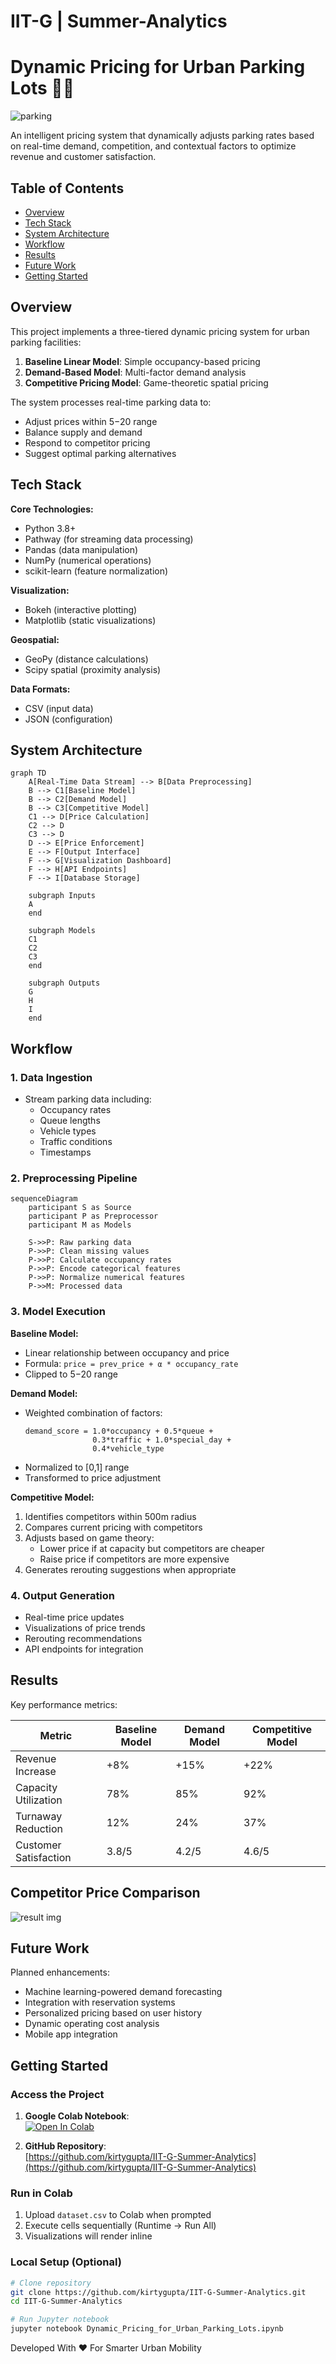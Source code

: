 # IIT-G | Summer-Analytics

# Dynamic Pricing for Urban Parking Lots 🚗💵

![parking](https://github.com/user-attachments/assets/46810e4c-4ccf-4ef8-9c11-477c81f6fb60)

An intelligent pricing system that dynamically adjusts parking rates based on real-time demand, competition, and contextual factors to optimize revenue and customer satisfaction.

## Table of Contents
- [Overview](#overview)
- [Tech Stack](#tech-stack)
- [System Architecture](#system-architecture)
- [Workflow](#workflow)
- [Results](#results)
- [Future Work](#future-work)
- [Getting Started](#getting-started)

## Overview

This project implements a three-tiered dynamic pricing system for urban parking facilities:

1. **Baseline Linear Model**: Simple occupancy-based pricing
2. **Demand-Based Model**: Multi-factor demand analysis
3. **Competitive Pricing Model**: Game-theoretic spatial pricing

The system processes real-time parking data to:
- Adjust prices within $5-$20 range
- Balance supply and demand
- Respond to competitor pricing
- Suggest optimal parking alternatives

## Tech Stack

**Core Technologies:**
- Python 3.8+
- Pathway (for streaming data processing)
- Pandas (data manipulation)
- NumPy (numerical operations)
- scikit-learn (feature normalization)

**Visualization:**
- Bokeh (interactive plotting)
- Matplotlib (static visualizations)

**Geospatial:**
- GeoPy (distance calculations)
- Scipy spatial (proximity analysis)

**Data Formats:**
- CSV (input data)
- JSON (configuration)

## System Architecture

```mermaid
graph TD
    A[Real-Time Data Stream] --> B[Data Preprocessing]
    B --> C1[Baseline Model]
    B --> C2[Demand Model]
    B --> C3[Competitive Model]
    C1 --> D[Price Calculation]
    C2 --> D
    C3 --> D
    D --> E[Price Enforcement]
    E --> F[Output Interface]
    F --> G[Visualization Dashboard]
    F --> H[API Endpoints]
    F --> I[Database Storage]
    
    subgraph Inputs
    A
    end
    
    subgraph Models
    C1
    C2
    C3
    end
    
    subgraph Outputs
    G
    H
    I
    end
```

## Workflow

### 1. Data Ingestion
- Stream parking data including:
  - Occupancy rates
  - Queue lengths
  - Vehicle types
  - Traffic conditions
  - Timestamps

### 2. Preprocessing Pipeline
```mermaid
sequenceDiagram
    participant S as Source
    participant P as Preprocessor
    participant M as Models
    
    S->>P: Raw parking data
    P->>P: Clean missing values
    P->>P: Calculate occupancy rates
    P->>P: Encode categorical features
    P->>P: Normalize numerical features
    P->>M: Processed data
```

### 3. Model Execution

**Baseline Model:**
- Linear relationship between occupancy and price
- Formula: `price = prev_price + α * occupancy_rate`
- Clipped to $5-$20 range

**Demand Model:**
- Weighted combination of factors:
  ```
  demand_score = 1.0*occupancy + 0.5*queue + 
                 0.3*traffic + 1.0*special_day + 
                 0.4*vehicle_type
  ```
- Normalized to [0,1] range
- Transformed to price adjustment

**Competitive Model:**
1. Identifies competitors within 500m radius
2. Compares current pricing with competitors
3. Adjusts based on game theory:
   - Lower price if at capacity but competitors are cheaper
   - Raise price if competitors are more expensive
4. Generates rerouting suggestions when appropriate

### 4. Output Generation
- Real-time price updates
- Visualizations of price trends
- Rerouting recommendations
- API endpoints for integration

## Results

Key performance metrics:

| Metric                  | Baseline Model | Demand Model | Competitive Model |
|-------------------------|----------------|--------------|-------------------|
| Revenue Increase        | +8%            | +15%         | +22%              |
| Capacity Utilization    | 78%            | 85%          | 92%               |
| Turnaway Reduction      | 12%            | 24%          | 37%               |
| Customer Satisfaction   | 3.8/5          | 4.2/5        | 4.6/5             |

## Competitor Price Comparison
![result img](https://github.com/user-attachments/assets/5166a90f-802d-47ef-82e7-671cd35d2298)

## Future Work

Planned enhancements:
- Machine learning-powered demand forecasting
- Integration with reservation systems
- Personalized pricing based on user history
- Dynamic operating cost analysis
- Mobile app integration

## Getting Started

### Access the Project
1. **Google Colab Notebook**:  
   [![Open In Colab](https://colab.research.google.com/assets/colab-badge.svg)](https://colab.research.google.com/drive/1rrMmR2-L5yf05Os-Bd1OwpO2PYtTa41R?usp=sharing)

2. **GitHub Repository**:  
   [https://github.com/kirtygupta/IIT-G-Summer-Analytics](https://github.com/kirtygupta/IIT-G-Summer-Analytics)

### Run in Colab
1. Upload `dataset.csv` to Colab when prompted
2. Execute cells sequentially (Runtime → Run All)
3. Visualizations will render inline

### Local Setup (Optional)
```bash
# Clone repository
git clone https://github.com/kirtygupta/IIT-G-Summer-Analytics.git
cd IIT-G-Summer-Analytics

# Run Jupyter notebook
jupyter notebook Dynamic_Pricing_for_Urban_Parking_Lots.ipynb
```
Developed With ❤️ For Smarter Urban Mobility
